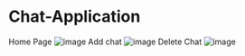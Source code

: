 ﻿# Chat-Application
 Home Page
![image](https://github.com/user-attachments/assets/ef7894dd-ad74-416f-ae70-0bd399c3ad1a)
Add chat
![image](https://github.com/user-attachments/assets/029e47ab-eef2-4d9f-acd3-28a73ccbe596)
Delete Chat
![image](https://github.com/user-attachments/assets/17fa927b-dd88-473c-83d5-eefed6716f63)
